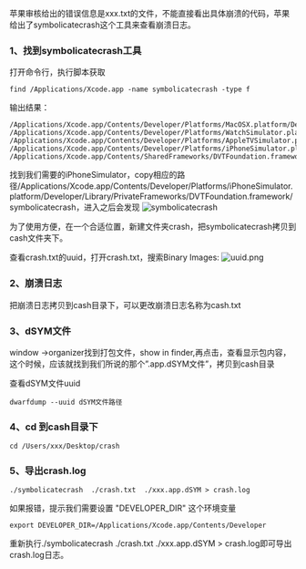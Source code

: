 苹果审核给出的错误信息是xxx.txt的文件，不能直接看出具体崩溃的代码，苹果给出了symbolicatecrash这个工具来查看崩溃日志。

### 1、找到symbolicatecrash工具
打开命令行，执行脚本获取
```
find /Applications/Xcode.app -name symbolicatecrash -type f
```
输出结果：
```
/Applications/Xcode.app/Contents/Developer/Platforms/MacOSX.platform/Developer/iOSSupport/Library/PrivateFrameworks/DVTFoundation.framework/Versions/A/Resources/symbolicatecrash
/Applications/Xcode.app/Contents/Developer/Platforms/WatchSimulator.platform/Developer/Library/PrivateFrameworks/DVTFoundation.framework/symbolicatecrash
/Applications/Xcode.app/Contents/Developer/Platforms/AppleTVSimulator.platform/Developer/Library/PrivateFrameworks/DVTFoundation.framework/symbolicatecrash
/Applications/Xcode.app/Contents/Developer/Platforms/iPhoneSimulator.platform/Developer/Library/PrivateFrameworks/DVTFoundation.framework/symbolicatecrash
/Applications/Xcode.app/Contents/SharedFrameworks/DVTFoundation.framework/Versions/A/Resources/symbolicatecrash
```
找到我们需要的iPhoneSimulator，copy相应的路径/Applications/Xcode.app/Contents/Developer/Platforms/iPhoneSimulator.platform/Developer/Library/PrivateFrameworks/DVTFoundation.framework/symbolicatecrash，进入之后会发现
![symbolicatecrash](https://upload-images.jianshu.io/upload_images/1648908-3391f21362d99725.png?imageMogr2/auto-orient/strip%7CimageView2/2/w/1240)

为了使用方便，在一个合适位置，新建文件夹crash，把symbolicatecrash拷贝到cash文件夹下。

查看crash.txt的uuid，打开crash.txt，搜索Binary Images:
![uuid.png](https://upload-images.jianshu.io/upload_images/1648908-e388461041a9c72b.png?imageMogr2/auto-orient/strip%7CimageView2/2/w/1240)


### 2、崩溃日志
把崩溃日志拷贝到cash目录下，可以更改崩溃日志名称为cash.txt

### 3、dSYM文件
window ->organizer找到打包文件，show in finder,再点击，查看显示包内容，这个时候，应该就找到我们所说的那个”.app.dSYM文件”，拷贝到cash目录

查看dSYM文件uuid
```
dwarfdump --uuid dSYM文件路径
```
### 4、cd 到cash目录下
```
cd /Users/xxx/Desktop/crash 
```

### 5、导出crash.log
```
./symbolicatecrash  ./crash.txt  ./xxx.app.dSYM > crash.log

```
如果报错，提示我们需要设置 "DEVELOPER_DIR" 这个环境变量
```
export DEVELOPER_DIR=/Applications/Xcode.app/Contents/Developer
```
重新执行./symbolicatecrash  ./crash.txt  ./xxx.app.dSYM > crash.log即可导出crash.log日志。
